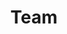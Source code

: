 ---
layout: page
title: "Team"
active: team

spotlight:
  imgDir: /img/spotlight/team
  imgAlt: "Triple D : Design, Develop, Deploy"
  logoAnimation: false
  
intro:
  title: Our team
  text: Triple D is a belgian software development company founded by and consisting entirely out of veteran software engineers. It is a small, completely independent company with very highly skilled, experienced and opinionated software engineers with a clear vision how to develop software successfully.

team:
  - photo: /img/domenique.png
    name: Domenique Tilleuil
    title: CEO, FOUNDER
    description: Software craftsmen journeyman. Professional java code juggler. Avid fan of DDD and XP practices
    email: example@mail.com
  - photo: /img/kris.jpg
    name: Kris Hofmans
    title: CEO, FOUNDER
    description: Finds Software Development interesting, especially the ways people find to mess it up. Gets things deployed.
    email: example@mail.com
  - photo: /img/guido.jpg
    name: Guido Dechamps
    title: CEO, FOUNDER
    description: Old cranky software craftsmen. All opinions are my own.
    email: example@mail.com
  
testimonials:
  - quote: quote1
    person: person1
  - quote: quote2
    person: person2
  - quote: quote3
  - quote: quote4
    person: person4
  - quote: quote5
    person: person5
  
footer:
  If you could use our help, let us know. Our normal base of operation in Belgium is Ghent, Antwerp, Brussels triangle. <br>But we are open to any interesting proposals. Contact us!

---